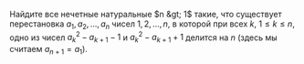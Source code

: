 Найдите все нечетные натуральные $n &gt; 1$ такие, что существует 
перестановка $a_1, a_2, \dots, a_n$ чисел  $1, 2, \dots, n$, в которой 
при всех $k$, $1\leq k\leq n$, одно из чисел $a_k^2-a_{k+1}-1$ 
и $a_k^2-a_{k+1}+1$ делится на $n$ (здесь мы считаем $a_{n+1}=a_1$).